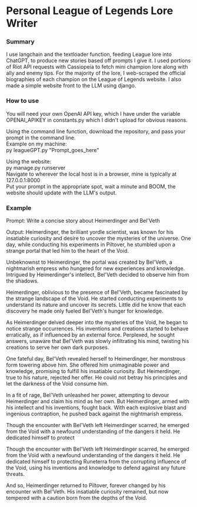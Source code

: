 # Personal League of Legends Lore Writer

### Summary
I use langchain and the textloader function, feeding League lore into ChatGPT, to produce new stories based off prompts I give it. I used portions of Riot API requests with Cassiopeia to fetch mini champion lore along with ally and enemy tips. For the majority of the lore, I web-scraped the official biographies of each champion on the League of Legends website.
I also made a simple website front to the LLM using django.

### How to use
You will need your own OpenAI API key, which I have under the variable OPENAI_APIKEY in constants.py which I didn't upload for obvious reasons.

Using the command line function, download the repository, and pass your prompt in the command line.  
Example on my machine:  
py leagueGPT.py "Prompt_goes_here"

Using the website:  
py manage.py runserver  
Navigate to wherever the local host is in a browser, mine is typically at 127.0.0.1:8000  
Put your prompt in the appropriate spot, wait a minute and BOOM, the website should update with the LLM's output.

### Example
Prompt: Write a concise story about Heimerdinger and Bel'Veth

Output:
Heimerdinger, the brilliant yordle scientist, was known for his insatiable curiosity and desire to uncover the mysteries of the universe. One day, while conducting his experiments in Piltover, he stumbled upon a strange portal that led him to the heart of the Void.

Unbeknownst to Heimerdinger, the portal was created by Bel'Veth, a nightmarish empress who hungered for new experiences and knowledge. Intrigued by Heimerdinger's intellect, Bel'Veth decided to observe him from the shadows.

Heimerdinger, oblivious to the presence of Bel'Veth, became fascinated by the strange landscape of the Void. He started conducting experiments to understand its nature and uncover its secrets. Little did he know that each discovery he made only fueled Bel'Veth's hunger for knowledge.

As Heimerdinger delved deeper into the mysteries of the Void, he began to notice strange occurrences. His inventions and creations started to behave erratically, as if influenced by an external force. Perplexed, he sought answers, unaware that Bel'Veth was slowly infiltrating his mind, twisting his creations to serve her own dark purposes.

One fateful day, Bel'Veth revealed herself to Heimerdinger, her monstrous form towering above him. She offered him unimaginable power and knowledge, promising to fulfill his insatiable curiosity. But Heimerdinger, true to his nature, rejected her offer. He could not betray his principles and let the darkness of the Void consume him.

In a fit of rage, Bel'Veth unleashed her power, attempting to devour Heimerdinger and claim his mind as her own. But Heimerdinger, armed with his intellect and his inventions, fought back. With each explosive blast and ingenious contraption, he pushed back against the nightmarish empress.

Though the encounter with Bel'Veth left Heimerdinger scarred, he emerged from the Void with a newfound understanding of the dangers it held. He dedicated himself to protect

Though the encounter with Bel'Veth left Heimerdinger scarred, he emerged from the Void with a newfound understanding of the dangers it held. He dedicated himself to protecting Runeterra from the corrupting influence of the Void, using his inventions and knowledge to defend against any future threats.

And so, Heimerdinger returned to Piltover, forever changed by his encounter with Bel'Veth. His insatiable curiosity remained, but now tempered with a caution born from the depths of the Void.
